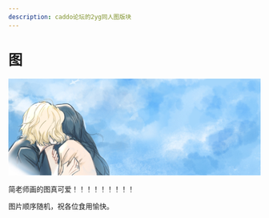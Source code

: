 ```yaml
---
description: caddo论坛的2yg同人图版块
---
```


# 图

![](<../.gitbook/assets/image (5).png>)

简老师画的图真可爱！！！！！！！！！

图片顺序随机，祝各位食用愉快。
